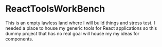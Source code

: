# ReactToolsWorkBench
This is an empty lawless land where I will build things and stress test. I needed a place to house my generic tools for React applications so this dummy project that has no real goal will house my my ideas for components.
